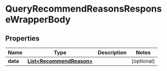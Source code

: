 

# QueryRecommendReasonsResponseWrapperBody


## Properties

Name | Type | Description | Notes
------------ | ------------- | ------------- | -------------
**data** | [**List&lt;RecommendReason&gt;**](RecommendReason.md) |  |  [optional]



